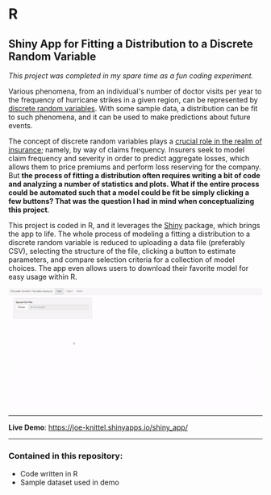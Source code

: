 # R

## Shiny App for Fitting a Distribution to a Discrete Random Variable

*This project was completed in my spare time as a fun coding experiment.*

Various phenomena, from an individual's number of doctor visits per year to the frequency of hurricane strikes in a given region, can be represented by <a href = "https://courses.lumenlearning.com/boundless-statistics/chapter/discrete-random-variables/">discrete random variables</a>. With some sample data, a distribution can be fit to such phenomena, and it can be used to make predictions about future events. 

The concept of discrete random variables plays a <a href = "https://openacttexts.github.io/Loss-Data-Analytics/C-Frequency-Modeling.html">crucial role in the realm of insurance</a>; namely, by way of claims frequency. Insurers seek to model claim frequency and severity in order to predict aggregate losses, which allows them to price premiums and perform loss reserving for the company. But **the process of fitting a distribution often requires writing a bit of code and analyzing a number of statistics and plots. What if the entire process could be automated such that a model could be fit be simply clicking a few buttons? That was the question I had in mind when conceptualizing this project**.

This project is coded in R, and it leverages the <a href = "https://shiny.rstudio.com/">Shiny</a> package, which brings the app to life. The whole process of modeling a fitting a distribution to a discrete random variable is reduced to uploading a data file (preferably CSV), selecting the structure of the file, clicking a button to estimate parameters, and compare selection criteria for a collection of model choices. The app even allows users to download their favorite model for easy usage within R.  


<img src = "https://raw.githubusercontent.com/JoeKnittel/R/main/Images/demo2.gif">

<hr>

**Live Demo**: <a href = "https://joe-knittel.shinyapps.io/shiny_app/" target = "_blank">https://joe-knittel.shinyapps.io/shiny_app/</a>

<hr>

### Contained in this repository:

- Code written in R
- Sample dataset used in demo
